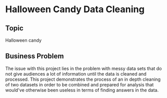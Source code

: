 # Halloween Candy Data Cleaning
## Topic

Halloween candy 

## Business Problem

The issue with this project lies in the problem with messy data sets that do not give audiences a lot of information until the data is cleaned and processed. This project demonstrates the process of an in depth cleaning of two datasets in order to be combined and prepared for analysis that would've otherwise been useless in terms of finding answers in the data. 
